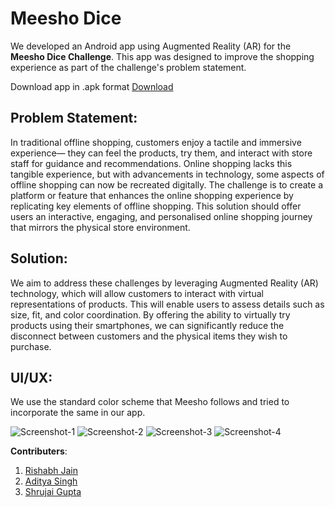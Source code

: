 # Meesho Dice  
We developed an Android app using Augmented Reality (AR) for the **Meesho Dice Challenge**. This app was designed to improve the shopping experience as part of the challenge's problem statement.

Download app in .apk format [Download](https://drive.google.com/uc?export=download&id=13vgtv_LrfRiOdV2c1iCOHrJ6duQPgMgz)

## Problem Statement:
In traditional offline shopping, customers enjoy a tactile and immersive experience— they can feel the products, try them, and interact with store staff for guidance and recommendations. Online shopping lacks this tangible experience, but with advancements in technology, some aspects of offline shopping can now be recreated digitally.
The challenge is to create a platform or feature that enhances the online shopping experience by replicating key elements of offline shopping. This solution should offer users an interactive, engaging, and personalised online shopping journey that mirrors the physical store environment.

## Solution:
We aim to address these challenges by leveraging Augmented Reality (AR) technology, which will allow customers to interact with virtual representations of products. This will enable users to assess details such as size, fit, and color coordination. By offering the ability to virtually try products using their smartphones, we can significantly reduce the disconnect between customers and the physical items they wish to purchase.

## UI/UX:
We use the standard color scheme that Meesho follows and tried to incorporate the same in our app.

![Screenshot-1](./doc_assets/flashScreen.jpeg)
![Screenshot-2](./doc_assets/appUI.jpeg)
![Screenshot-3](./doc_assets/ProductUI.jpeg)
![Screenshot-4](./doc_assets/ClothsTryOn.jpeg)



**Contributers**:
1. [Rishabh Jain](https://www.linkedin.com/in/awesome-rishabh-jain/)
2. [Aditya Singh](https://www.linkedin.com/in/aditya-singh-95109b311/)
3. [Shrujai Gupta](https://www.linkedin.com/in/shrujaigupta/)
